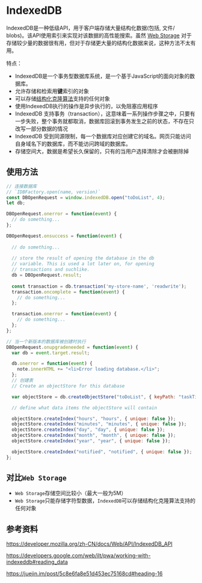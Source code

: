 # IndexedDB

IndexedDB是一种低级API，用于客户端存储大量结构化数据(包括, 文件/ blobs)。该API使用索引来实现对该数据的高性能搜索。虽然 [Web Storage](https://developer.mozilla.org/zh-CN/docs/Web/API/Web_Storage_API) 对于存储较少量的数据很有用，但对于存储更大量的结构化数据来说，这种方法不太有用。

特点：

* IndexedDB是一个事务型数据库系统，是一个基于JavaScript的面向对象的数据库。
* 允许存储和检索用**键**索引的对象
* 可以存储[结构化克隆算法](https://developer.mozilla.org/en-US/docs/Web/Guide/API/DOM/The_structured_clone_algorithm)支持的任何对象
* 使用IndexedDB执行的操作是异步执行的，以免阻塞应用程序
* IndexedDB 支持事务（transaction），这意味着一系列操作步骤之中，只要有一步失败，整个事务就都取消，数据库回滚到事务发生之前的状态，不存在只改写一部分数据的情况
* IndexedDB 受到同源限制，每一个数据库对应创建它的域名。网页只能访问自身域名下的数据库，而不能访问跨域的数据库。
* 存储空间大，数据是希望长久保留的，只有的当用户选择清除才会被删除掉

## 使用方法

```javascript
// 连接数据库
// `IDBFactory.open(name, version)`
const DBOpenRequest = window.indexedDB.open("toDoList", 4);
let db;

DBOpenRequest.onerror = function(event) {
  // do something...
};

DBOpenRequest.onsuccess = function(event) {
  
  // do something...
    
  // store the result of opening the database in the db
  // variable. This is used a lot later on, for opening
  // transactions and suchlike.
  db = DBOpenRequest.result;
    
  const transaction = db.transaction('my-store-name', 'readwrite');
  transaction.oncomplete = function(event) {
    // do something...
  };

  transaction.onerror = function(event) {
    // do something...
  };
};

// 当一个新版本的数据库被创建时执行
DBOpenRequest.onupgradeneeded = function(event) {
  var db = event.target.result;

  db.onerror = function(event) {
    note.innerHTML += "<li>Error loading database.</li>";
  };
  // 创建表
  // Create an objectStore for this database

  var objectStore = db.createObjectStore("toDoList", { keyPath: "taskTitle" });

  // define what data items the objectStore will contain

  objectStore.createIndex("hours", "hours", { unique: false });
  objectStore.createIndex("minutes", "minutes", { unique: false });
  objectStore.createIndex("day", "day", { unique: false });
  objectStore.createIndex("month", "month", { unique: false });
  objectStore.createIndex("year", "year", { unique: false });

  objectStore.createIndex("notified", "notified", { unique: false });
};
```

## 对比`Web Storage`

* `Web Storage`存储空间比较小（最大一般为5M）
* `Web Storage`只能存储字符型数据，`IndexedDB`可以存储结构化克隆算法支持的任何对象

## 参考资料

<https://developer.mozilla.org/zh-CN/docs/Web/API/IndexedDB_API>

<https://developers.google.com/web/ilt/pwa/working-with-indexeddb#reading_data>

<https://juejin.im/post/5c8e6fa8e51d453ec75168cd#heading-16>